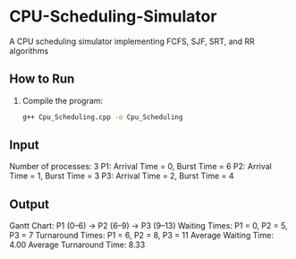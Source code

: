 # CPU-Scheduling-Simulator
A CPU scheduling simulator implementing FCFS, SJF, SRT, and RR algorithms

## How to Run
1. Compile the program:
   ```bash
   g++ Cpu_Scheduling.cpp -o Cpu_Scheduling
## Input
Number of processes: 3
P1: Arrival Time = 0, Burst Time = 6
P2: Arrival Time = 1, Burst Time = 3
P3: Arrival Time = 2, Burst Time = 4

## Output
Gantt Chart: P1 (0–6) → P2 (6–9) → P3 (9–13)
Waiting Times: P1 = 0, P2 = 5, P3 = 7
Turnaround Times: P1 = 6, P2 = 8, P3 = 11
Average Waiting Time: 4.00
Average Turnaround Time: 8.33
